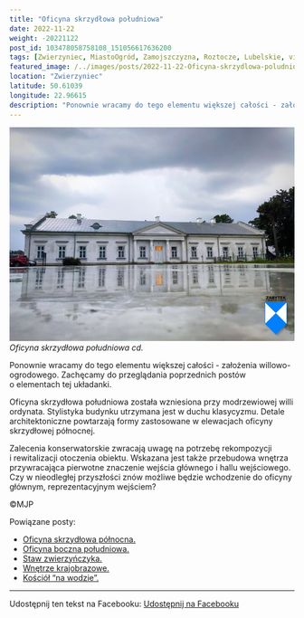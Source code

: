 ```yaml
---
title: "Oficyna skrzydłowa południowa"
date: 2022-11-22
weight: -20221122
post_id: 103478058758108_151056617636200
tags: [Zwierzyniec, MiastoOgród, Zamojszczyzna, Roztocze, Lubelskie, villarestituta, turystyka, dziedzictwo, zabytki, krajobrazy]
featured_image: /../images/posts/2022-11-22-Oficyna-skrzydlowa-poludniowa.jpg
location: "Zwierzyniec"
latitude: 50.61039
longitude: 22.96615
description: "Ponownie wracamy do tego elementu większej całości - założenia willowo-ogrodowego. Zachęcamy do przeglądania poprzednich postów o elementach tej układ..."
---
```


![Oficyna skrzydłowa południowa.](/images/posts/2022-11-22-Oficyna-skrzydlowa-poludniowa.jpg)
*Oficyna skrzydłowa południowa cd.*

Ponownie wracamy do tego elementu większej całości - założenia willowo-ogrodowego. Zachęcamy do przeglądania poprzednich postów o elementach tej układanki.

Oficyna skrzydłowa południowa została wzniesiona przy modrzewiowej willi ordynata. Stylistyka budynku utrzymana jest w duchu klasycyzmu. Detale architektoniczne powtarzają formy zastosowane w elewacjach oficyny skrzydłowej północnej.

Zalecenia konserwatorskie zwracają uwagę na potrzebę rekompozycji i rewitalizacji otoczenia obiektu. Wskazana jest także przebudowa wnętrza przywracająca pierwotne znaczenie wejścia głównego i hallu wejściowego.
Czy w nieodległej przyszłości znów możliwe będzie wchodzenie do oficyny głównym, reprezentacyjnym wejściem?



©MJP

Powiązane posty:
- [Oficyna skrzydłowa północna.](/posts/Oficyna-skrzydlowa-polnocna)
- [Oficyna boczna południowa.](/posts/Oficyna-boczna-poludniowa)
- [Staw zwierzyńczyka.](/posts/Staw-zwierzynczyka)
- [Wnętrze krajobrazowe.](/posts/Wnetrze-krajobrazowe)
- [Kościół “na wodzie”.](/posts/Kosciol-na-wodzie)


---

Udostępnij ten tekst na Facebooku:
[Udostępnij na Facebooku](https://www.facebook.com/sharer/sharer.php?u=https://stowarzyszeniewachniewskiej.pl/posts/Oficyna-skrzydlowa-poludniowa)

<script type="application/ld+json">
{
  "@context": "https://schema.org",
  "@type": "BlogPosting",
  "headline": "Oficyna skrzydłowa południowa.",
  "datePublished": "2022-11-22",
  "dateModified": "2022-11-22",
  "author": {
    "@type": "Person",
    "name": "Michał Jan Patyk"
  },
  "publisher": {
    "@type": "Organization",
    "name": "Stowarzyszenie im. Aleksandry Wachniewskiej",
    "logo": {
      "@type": "ImageObject",
      "url": "https://stowarzyszeniewachniewskiej.pl/images/logo/logo.svg"
    }
  },
  "mainEntityOfPage": {
    "@type": "WebPage",
    "@id": "https://stowarzyszeniewachniewskiej.pl/posts/Oficyna-skrzydlowa-poludniowa"
  },
  "image": {
    "@type": "ImageObject",
    "url": "https://stowarzyszeniewachniewskiej.pl/images/posts/2022-11-22-Oficyna-skrzydlowa-poludniowa.jpg"
  },
  "articleSection": "Dziedzictwo Kulturowe i Zabytki",
  "keywords": "Zwierzyniec, MiastoOgród, Zamojszczyzna, Roztocze, Lubelskie, villarestituta, turystyka, dziedzictwo, zabytki, krajobrazy",
  "wordCount": 83,
  "articleBody": "Ponownie wracamy do tego elementu większej całości - założenia willowo-ogrodowego. Zachęcamy do przeglądania poprzednich postów o elementach tej układanki.\n\nOficyna skrzydłowa południowa została wzniesiona przy modrzewiowej willi ordynata. Stylistyka budynku utrzymana jest w duchu klasycyzmu. Detale architektoniczne powtarzają formy zastosowane w elewacjach oficyny skrzydłowej północnej.\n\nZalecenia konserwatorskie zwracają uwagę na potrzebę rekompozycji i rewitalizacji otoczenia obiektu. Wskazana jest także przebudowa wnętrza przywracająca pierwotne znaczenie wejścia głównego i hallu wejściowego.\nCzy w nieodległej przyszłości znów możliwe będzie wchodzenie do oficyny głównym, reprezentacyjnym wejściem? \n \n         \n\n©MJP",
  "description": "Odkryj piękno Zwierzyńca i jego zabytki.",
  "copyrightHolder": {
    "@type": "Person",
    "name": "Michał Jan Patyk"
  }
}
</script>
<script type="application/ld+json">
{
  "@context": "https://schema.org",
  "@type": "BreadcrumbList",
  "itemListElement": [
    {
      "@type": "ListItem",
      "position": 1,
      "name": "Home",
      "item": "https://stowarzyszeniewachniewskiej.pl"
    },
    {
      "@type": "ListItem",
      "position": 2,
      "name": "posts",
      "item": "https://stowarzyszeniewachniewskiej.pl/posts"
    },
    {
      "@type": "ListItem",
      "position": 3,
      "name": "Oficyna skrzydłowa południowa.",
      "item": "https://stowarzyszeniewachniewskiej.pl/posts/Oficyna-skrzydlowa-poludniowa"
    }
  ]
}
</script>
